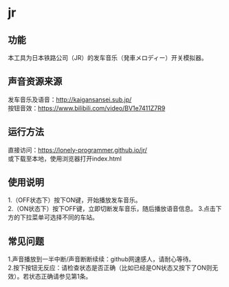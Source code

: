 # jr

## 功能
本工具为日本铁路公司（JR）的发车音乐（発車メロディー）开关模拟器。  

## 声音资源来源
发车音乐及语音：http://kaigansansei.sub.jp/  
按钮音效：https://www.bilibili.com/video/BV1e7411Z7R9

## 运行方法
直接访问：https://lonely-programmer.github.io/jr/  
或下载至本地，使用浏览器打开index.html

## 使用说明
1.（OFF状态下）按下ON键，开始播放发车音乐。  
2.（ON状态下）按下OFF键，立即切断发车音乐，随后播放语音信息。
3.点击下方的下拉菜单可选择不同的车站。

## 常见问题
1.声音播放到一半中断/声音断断续续：github网速感人，请耐心等待。  
2.按下按钮无反应：请检查状态是否正确（比如已经是ON状态又按下了ON则无效）。若状态正确请参见第1条。  

